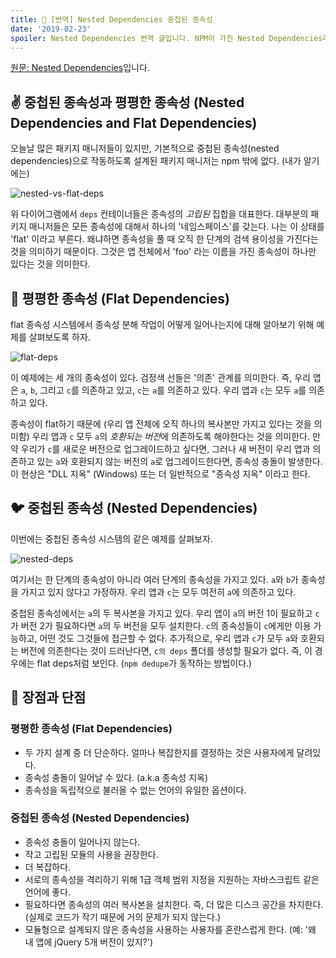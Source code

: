 ```yaml
---
title: 📘 [번역] Nested Dependencies 중첩된 종속성
date: '2019-02-23'
spoiler: Nested Dependencies 번역 글입니다. NPM이 가진 Nested Dependencies라는 특성에 대해 알아봅시다.
---
```


[원문: Nested Dependencies](https://maxogden.com/nested-dependencies.html)입니다.

## ✌ 중첩된 종속성과 평평한 종속성 (Nested Dependencies and Flat Dependencies)

오늘날 많은 패키지 매니저들이 있지만, 기본적으로 중첩된 종속성(nested dependencies)으로 작동하도록 설계된 패키지 매니저는 npm 밖에 없다. (내가 알기에는)

![nested-vs-flat-deps](https://maxogden.com/media/nested-vs-flat-deps.png)

위 다이어그램에서 `deps` 컨테이너들은 종속성의 *고립된* 집합을 대표한다. 대부분의 패키지 매니저들은 모든 종속성에 대해서 하나의 '네임스페이스'를 갖는다. 나는 이 상태를 'flat' 이라고 부른다. 왜냐하면 종속성을 풀 때 오직 한 단계의 검색 용이성을 가진다는 것을 의미하기 때문이다. 그것은 앱 전체에서 'foo' 라는 이름을 가진 종속성이 하나만 있다는 것을 의미한다.

## 🥙 평평한 종속성 (Flat Dependencies)

flat 종속성 시스템에서 종속성 분해 작업이 어떻게 일어나는지에 대해 알아보기 위해 예제를 살펴보도록 하자.

![flat-deps](https://maxogden.com/media/flat-deps.png)

이 예제에는 세 개의 종속성이 있다. 검정색 선들은 '의존' 관계를 의미한다. 즉, 우리 앱은 `a`, `b`, 그리고 `c`를 의존하고 있고, `c`는 `a`를 의존하고 있다. 우리 앱과 `c`는 모두 `a`를 의존하고 있다.

종속성이 flat하기 때문에 (우리 앱 전체에 오직 하나의 복사본만 가지고 있다는 것을 의미함) 우리 앱과 `c` 모두 `a`의 *호환되는 버전*에 의존하도록 해야한다는 것을 의미한다. 만약 우리가 `c`를 새로운 버전으로 업그레이드하고 싶다면, 그러나 새 버전이 우리 앱과 의존하고 있는 `a`와 호환되지 않는 버전의 `a`로 업그레이드한다면, 종속성 충돌이 발생한다. 이 현상은 "DLL 지옥" (Windows) 또는 더 일반적으로 "종속성 지옥" 이라고 한다.

## 🐦 중첩된 종속성 (Nested Dependencies)

이번에는 중첩된 종속성 시스템의 같은 예제를 살펴보자.

![nested-deps](https://maxogden.com/media/nested-deps.png)

여기서는 한 단계의 종속성이 아니라 여러 단계의 종속성을 가지고 있다. `a`와 `b`가 종속성을 가지고 있지 않다고 가정하자. 우리 앱과 `c`는 모두 여전히 `a`에 의존하고 있다.

중첩된 종속성에서는 `a`의 두 복사본을 가지고 있다. 우리 앱이 `a`의 버전 1이 필요하고 `c`가 버전 2가 필요하다면 `a`의 두 버전을 모두 설치한다. `c`의 종속성들이 `c`에게만 이용 가능하고, 어떤 것도 그것들에 접근할 수 없다. 추가적으로, 우리 앱과 `c`가 모두 `a`와 호환되는 버전에 의존한다는 것이 드러난다면, `c의 deps` 폴더를 생성할 필요가 없다. 즉, 이 경우에는 flat deps처럼 보인다. (`npm dedupe`가 동작하는 방법이다.)

## 🔖 장점과 단점

### 평평한 종속성 (Flat Dependencies)

* 두 가지 설계 중 더 단순하다. 얼마나 복잡한지를 결정하는 것은 사용자에게 달려있다.
* 종속성 충돌이 일어날 수 있다. (a.k.a 종속성 지옥)
* 종속성을 독립적으로 불러올 수 없는 언어의 유일한 옵션이다.

### 중첩된 종속성 (Nested Dependencies)

* 종속성 충돌이 일어나지 않는다.
* 작고 고립된 모듈의 사용을 권장한다.
* 더 복잡하다.
* 서로의 종속성을 격리하기 위해 1급 객체 범위 지정을 지원하는 자바스크립트 같은 언어에 좋다.
* 필요하다면 종속성의 여러 복사본을 설치한다. 즉, 더 많은 디스크 공간을 차지한다. (실제로 코드가 작기 때문에 거의 문제가 되지 않는다.)
* 모듈형으로 설계되지 않은 종속성을 사용하는 사용자를 혼란스럽게 한다. (예: '왜 내 앱에 jQuery 5개 버전이 있지?')
